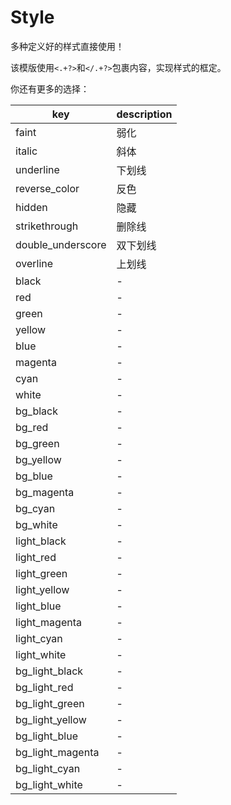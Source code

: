 # **Style**

多种定义好的样式直接使用！

该模版使用`<.+?>`和`</.+?>`包裹内容，实现样式的框定。

你还有更多的选择：

| key | description |
| - | - |
| faint | 弱化 |
| italic | 斜体 |
| underline | 下划线 |
| reverse_color | 反色 |
| hidden | 隐藏 |
| strikethrough | 删除线 |
| double_underscore | 双下划线 |
| overline | 上划线 |
| black | - |
| red | - |
| green | - |
| yellow | - |
| blue | - |
| magenta | - |
| cyan | - |
| white | - |
| bg_black | - |
| bg_red | - |
| bg_green | - |
| bg_yellow | - |
| bg_blue | - |
| bg_magenta | - |
| bg_cyan | - |
| bg_white | - |
| light_black | - |
| light_red | - |
| light_green | - |
| light_yellow | - |
| light_blue | - |
| light_magenta | - |
| light_cyan | - |
| light_white | - |
| bg_light_black | - |
| bg_light_red | - |
| bg_light_green | - |
| bg_light_yellow | - |
| bg_light_blue | - |
| bg_light_magenta | - |
| bg_light_cyan | - |
| bg_light_white | - |

